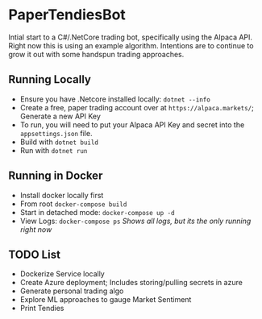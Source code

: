 ﻿# PaperTendiesBot
 Intial start to a C#/.NetCore trading bot, specifically using the Alpaca API. Right now this is using an example algorithm. Intentions are to continue to grow it out with some handspun trading approaches.
 
 ## Running Locally
 - Ensure you have .Netcore installed locally: `dotnet --info`
 - Create a free, paper trading account over at `https://alpaca.markets/`; Generate a new API Key
 - To run, you will need to put your Alpaca API Key and secret into the `appsettings.json` file.
 - Build with `dotnet build`
 - Run with `dotnet run`
 
## Running in Docker
 - Install docker locally first
 - From root `docker-compose build`
 - Start in detached mode: `docker-compose up -d` 
 - View Logs: `docker-compose ps`  *Shows all logs, but its the only running right now*

## TODO List
 - Dockerize Service locally
 - Create Azure deployment; Includes storing/pulling secrets in azure
 - Generate personal trading algo
 - Explore ML approaches to gauge Market Sentiment
 - Print Tendies
